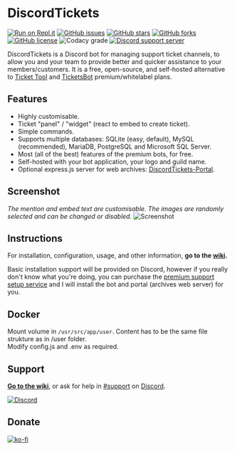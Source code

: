 # DiscordTickets

[![Run on Repl.it](https://repl.it/badge/github/eartharoid/DiscordTickets)](https://repl.it/github/eartharoid/DiscordTickets) [![GitHub issues](https://img.shields.io/github/issues/eartharoid/DiscordTickets?style=flat-square)](https://github.com/eartharoid/DiscordTickets/issues)    [![GitHub stars](https://img.shields.io/github/stars/eartharoid/DiscordTickets?style=flat-square)](https://github.com/eartharoid/DiscordTickets/stargazers)    [![GitHub forks](https://img.shields.io/github/forks/eartharoid/DiscordTickets?style=flat-square)](https://github.com/eartharoid/DiscordTickets/network)    [![GitHub license](https://img.shields.io/github/license/eartharoid/DiscordTickets?style=flat-square)](https://github.com/eartharoid/DiscordTickets/blob/master/LICENSE)    ![Codacy grade](https://img.shields.io/codacy/grade/14e6851c85444424b75b8bc3f93e93db?logo=codacy&style=flat-square)    [![Discord support server](https://discordapp.com/api/guilds/451745464480432129/embed.png?style=shield)](https://discord.gg/pXc9vyC)

DiscordTickets is a Discord bot for managing support ticket channels, to allow you and your team to provide better and quicker assistance to your members/customers. It is a free, open-source, and self-hosted alternative to [Ticket Tool](https://tickettool.xyz/) and [TicketsBot](https://ticketsbot.net/) premium/whitelabel plans.

## Features

- Highly customisable.
- Ticket "panel" / "widget" (react to embed to create ticket).
- Simple commands.
- Supports multiple databases: SQLite (easy, default), MySQL (recommended), MariaDB, PostgreSQL and Microsoft SQL Server.
- Most (all of the best) features of the premium bots, for free.
- Self-hosted with your bot application, your logo and guild name.
- Optional express.js server for web archives: [DiscordTickets-Portal](https://github.com/eartharoid/DiscordTickets-Portal/).

## Screenshot

*The mention and embed text are customisable. The images are randomly selected and can be changed or disabled.*
![Screenshot](https://i.imgur.com/Y1uCqJJ.gif)

## Instructions

For installation, configuration, usage, and other information, **go to the [wiki](https://github.com/Eartharoid/DiscordTickets/wiki).**

Basic installation support will be provided on Discord, however if you really don't know what you're doing, you can purchase the [premium support setup service](https://ko-fi.com/s/34ccccfbd6) and I will install the bot and portal (archives web server) for you.

## Docker

Mount volume in `/usr/src/app/user`. Content has to be the same file strukture as in /user folder.  
Modify config.js and .env as required.


## Support

**[Go to the wiki](https://github.com/Eartharoid/DiscordTickets/wiki)**, or ask for help in [#support](https://discordapp.com/channels/451745464480432129/475351519516950548) on [Discord](https://discord.gg/pXc9vyC).

[![Discord](https://discordapp.com/api/guilds/451745464480432129/widget.png?style=banner4)](https://discord.gg/pXc9vyC)

## Donate

[![ko-fi](https://www.ko-fi.com/img/githubbutton_sm.svg)](https://ko-fi.com/eartharoid)
